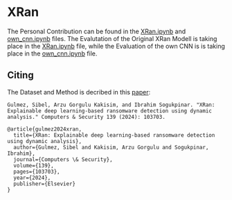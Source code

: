 # XRan
The Personal Contribution can be found in the [XRan.ipynb](https://github.com/XSnelliusX/BA-Ransomware-Detection-Code/blob/main/XRan/XRan.ipynb) and [own_cnn.ipynb](https://github.com/XSnelliusX/BA-Ransomware-Detection-Code/blob/main/XRan/own_cnn.ipynb) files.
The Evalutation of the Original XRan Modell is taking place in the [XRan.ipynb](https://github.com/XSnelliusX/BA-Ransomware-Detection-Code/blob/main/XRan/XRan.ipynb) file, while the Evaluation of the own CNN is is taking place in the [own_cnn.ipynb](https://github.com/XSnelliusX/BA-Ransomware-Detection-Code/blob/main/XRan/own_cnn.ipynb) file.

## Citing

The Dataset and Method is decribed in this [paper](https://www.sciencedirect.com/science/article/pii/S016740482400004X):

```
Gulmez, Sibel, Arzu Gorgulu Kakisim, and Ibrahim Sogukpinar. "XRan: Explainable deep learning-based ransomware detection using dynamic analysis." Computers & Security 139 (2024): 103703.

@article{gulmez2024xran,
  title={XRan: Explainable deep learning-based ransomware detection using dynamic analysis},
  author={Gulmez, Sibel and Kakisim, Arzu Gorgulu and Sogukpinar, Ibrahim},
  journal={Computers \& Security},
  volume={139},
  pages={103703},
  year={2024},
  publisher={Elsevier}
}
```
